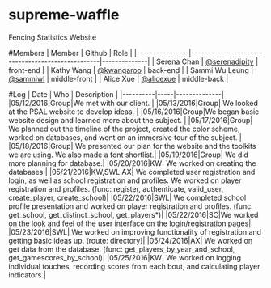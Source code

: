 # supreme-waffle
Fencing Statistics Website

#Members
| Member         | Github                                           | Role         |
|----------------|--------------------------------------------------|--------------|
| Serena Chan    | [@serenadipity](https://github.com/serenadipity) | front-end    |
| Kathy Wang     | [@kwangaroo](https://github.com/kwangaroo)       | back-end     |
| Sammi Wu Leung | [@sammiwl](https://github.com/sammiWL)           | middle-front |
| Alice Xue      | [@alicexue](https://github.com/alicexue)         | middle-back  |

#Log
|   Date   | Who | Description  |
|----------|-----|--------------|
|05/12/2016|Group|We met with our client. |
|05/13/2016|Group| We looked at the PSAL website to develop ideas. |
|05/16/2016|Group|We began basic website design and learned more about the subject. |
|05/17/2016|Group| We planned out the timeline of the project, created the color scheme, worked on databases, and went on an immersive tour of the subject. |
|05/18/2016|Group| We presented our plan for the website and the toolkits we are using. We also made a font shortlist.|
|05/19/2016|Group| We did more planning for database.|
|05/20/2016|KW| We worked on creating the databases.|
|05/21/2016|KW,SWL AX| We completed user registration and login, as well as school registration and profiles. We worked on player registration and profiles. (func: register, authenticate, valid_user, create_player, create_school)|
|05/22/2016|SWL| We completed school profile presentation and worked on player registration and profiles. (func: get_school, get_distinct_school, get_players*)|
|05/22/2016|SC|We worked on the look and feel of the user interface on the login/registration pages|
|05/23/2016|SWL| We worked on improving functionality of registration and getting basic ideas up. (route: directory)|
|05/24/2016|AX| We worked on get data from the database. (func: get_players_by_year_and_school, get_gamescores_by_school)|
|05/25/2016|KW| We worked on logging individual touches, recording scores from each bout, and calculating player indicators.|
